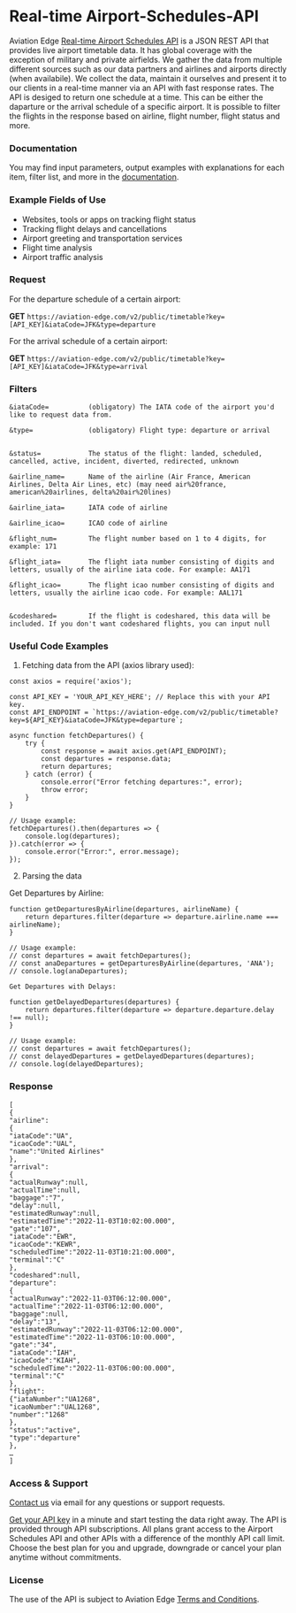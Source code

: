 # Real-time Airport-Schedules-API
Aviation Edge [Real-time Airport Schedules API](https://aviation-edge.com/flight-schedule-and-timetable-of-airlines-and-airports/) is a JSON REST API that provides live airport timetable data. It has global coverage with the exception of military and private airfields. We gather the data from multiple different sources such as our data partners and airlines and airports directly (when availabile). We collect the data, maintain it ourselves and present it to our clients in a real-time manner via an API with fast response rates.
The API is desiged to return one schedule at a time. This can be either the daparture or the arrival schedule of a specific airport. It is possible to filter the flights in the response based on airline, flight number, flight status and more.

### Documentation
You may find input parameters, output examples with explanations for each item, filter list, and more in the [documentation](https://aviation-edge.com/developers/).

### Example Fields of Use
- Websites, tools or apps on tracking flight status
- Tracking flight delays and cancellations
- Airport greeting and transportation services
- Flight time analysis
- Airport traffic analysis

### Request
For the departure schedule of a certain airport:

**GET** `https://aviation-edge.com/v2/public/timetable?key=[API_KEY]&iataCode=JFK&type=departure`

For the arrival schedule of a certain airport:

**GET** `https://aviation-edge.com/v2/public/timetable?key=[API_KEY]&iataCode=JFK&type=arrival`

### Filters
```
&iataCode=          (obligatory) The IATA code of the airport you'd like to request data from.

&type=              (obligatory) Flight type: departure or arrival


&status=            The status of the flight: landed, scheduled, cancelled, active, incident, diverted, redirected, unknown

&airline_name=      Name of the airline (Air France, American Airlines, Delta Air Lines, etc) (may need air%20france, american%20airlines, delta%20air%20lines)

&airline_iata=      IATA code of airline

&airline_icao=      ICAO code of airline 

&flight_num=        The flight number based on 1 to 4 digits, for example: 171

&flight_iata=       The flight iata number consisting of digits and letters, usually of the airline iata code. For example: AA171

&flight_icao=       The flight icao number consisting of digits and letters, usually the airline icao code. For example: AAL171


&codeshared=        If the flight is codeshared, this data will be included. If you don't want codeshared flights, you can input null
```

### Useful Code Examples

1.	Fetching data from the API (axios library used):

```
const axios = require('axios');

const API_KEY = 'YOUR_API_KEY_HERE'; // Replace this with your API key.
const API_ENDPOINT = `https://aviation-edge.com/v2/public/timetable?key=${API_KEY}&iataCode=JFK&type=departure`;

async function fetchDepartures() {
    try {
        const response = await axios.get(API_ENDPOINT);
        const departures = response.data;
        return departures;
    } catch (error) {
        console.error("Error fetching departures:", error);
        throw error;
    }
}

// Usage example:
fetchDepartures().then(departures => {
    console.log(departures);
}).catch(error => {
    console.error("Error:", error.message);
});
```

2.	Parsing the data

Get Departures by Airline:

```
function getDeparturesByAirline(departures, airlineName) {
    return departures.filter(departure => departure.airline.name === airlineName);
}

// Usage example:
// const departures = await fetchDepartures();
// const anaDepartures = getDeparturesByAirline(departures, 'ANA');
// console.log(anaDepartures);

Get Departures with Delays:

function getDelayedDepartures(departures) {
    return departures.filter(departure => departure.departure.delay !== null);
}

// Usage example:
// const departures = await fetchDepartures();
// const delayedDepartures = getDelayedDepartures(departures);
// console.log(delayedDepartures);
```

### Response
```
[
{
"airline":
{
"iataCode":"UA",
"icaoCode":"UAL",
"name":"United Airlines"
},
"arrival":
{
"actualRunway":null,
"actualTime":null,
"baggage":"7",
"delay":null,
"estimatedRunway":null,
"estimatedTime":"2022-11-03T10:02:00.000",
"gate":"107",
"iataCode":"EWR",
"icaoCode":"KEWR",
"scheduledTime":"2022-11-03T10:21:00.000",
"terminal":"C"
},
"codeshared":null,
"departure":
{
"actualRunway":"2022-11-03T06:12:00.000",
"actualTime":"2022-11-03T06:12:00.000",
"baggage":null,
"delay":"13",
"estimatedRunway":"2022-11-03T06:12:00.000",
"estimatedTime":"2022-11-03T06:10:00.000",
"gate":"34",
"iataCode":"IAH",
"icaoCode":"KIAH",
"scheduledTime":"2022-11-03T06:00:00.000",
"terminal":"C"
},
"flight":
{"iataNumber":"UA1268",
"icaoNumber":"UAL1268",
"number":"1268"
},
"status":"active",
"type":"departure"
},
…
]

```

### Access & Support
[Contact us](https://aviation-edge.com/contact/) via email for any questions or support requests.

[Get your API key](https://aviation-edge.com/premium-api/) in a minute and start testing the data right away. The API is provided through API subscriptions. All plans grant access to the Airport Schedules API and other APIs with a difference of the monthly API call limit. Choose the best plan for you and upgrade, downgrade or cancel your plan anytime without  commitments.

### License
The use of the API is subject to Aviation Edge [Terms and Conditions](https://aviation-edge.com/api-terms-of-service/).

